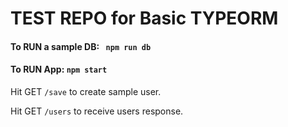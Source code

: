 # TEST REPO for Basic TYPEORM

#### To RUN a sample DB:  `` npm run db``

#### To RUN App: ``npm start``

Hit GET ``/save`` to create sample user.

Hit GET ``/users`` to receive users response.

